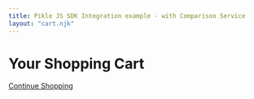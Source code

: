 ```yaml
---
title: Pikle JS SDK Integration example - with Comparison Service
layout: "cart.njk"
---
```


<h1>
  Your Shopping Cart
</h1>
<div>
  <a href="/">Continue Shopping</a>
</div>